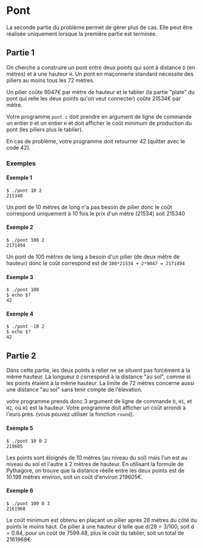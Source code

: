 # Pont

La seconde partie du problème permet de gérer plus de cas. Elle peut être réalisée uniquement lorsque la première partie est terminée.

## Partie 1

On cherche a construire un pont entre deux points qui sont à distance `D` (en mètres) et à une hauteur `H`. Un pont en maçonnerie standard nécessite des piliers au moins tous les 72 mètres.

Un pilier coûte 9047€ par mètre de hauteur et le tablier (la partie "plate" du pont qui relie les deux points qu'on veut connecter) coûte 21534€ par mètre.

Votre programme `pont.c` doit prendre en argument de ligne de commande un entier `D` et un entier `H` et doit afficher le coût minimum de production du pont (les piliers plus le tablier).

En cas de problème, votre programme doit retourner 42 (quitter avec le code 42).

### Exemples

#### Exemple 1

```
$ ./pont 10 2
215340
```

Un pont de 10 mètres de long n'a pas besoin de pilier donc le coût correspond uniquement à 10 fois le prix d'un mètre (21534) soit 215340


#### Exemple 2

```
$ ./pont 100 2
2171494
```

Un pont de 100 mètres de long a besoin d'un pilier (de deux mètre de hauteur) donc le coût correspond est de  `100*21534 + 2*9047 = 2171494`

#### Exemple 3

```
$ ./pont 100
$ echo $?
42
```

#### Exemple 4

```
$ ./pont -10 2
$ echo $?
42
```


## Partie 2

Dans cette partie, les deux points à relier ne se situent pas forcément à la même hauteur. La longueur `D` correspond à la distance "au sol", comme si les points étaient à la même hauteur.
La limite de 72 mètres concerne aussi une distance "au sol" sans tenir compte de l'élevation.

votre programme prends donc 3 argument de ligne de commande `D`, `H1`, et `H2`, où `H1` est la hauteur.
Votre programme doit afficher un coût arrondi à l'euro près. (vous pouvez utiliser la fonction `round`).


#### Exemple 5

```
$ ./pont 10 0 2 
219605
```
Les points sont éloignés de 10 mètres (au niveau du sol) mais l'un est au niveau du sol et l'autre à 2 mètres de hauteur. En utilisant la formule de Pythagore, on trouve que la distance réelle entre les deux points est de 10.198 mètres environ, soit un coût d'environ 219605€.

#### Exemple 6

```
$ ./pont 100 0 3 
2161968
```
Le coût minimum est obtenu en plaçant un pilier après 28 mètres du côté du points le moins haut. Ce pilier à une hauteur d telle que d/28 = 3/100, soit d = 0.84, pour un coût de 7599.48, plus le coût du tablier, soit un total de 2161968€

